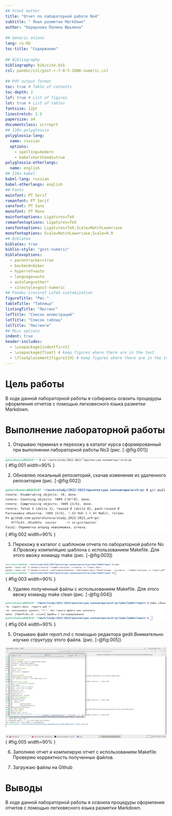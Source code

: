 ```yaml
---
## Front matter
title: "Отчет по лабараторной работе No4"
subtitle: " Язык разметки Markdown"
author: "Коршунова Полина Юрьевна"

## Generic otions
lang: ru-RU
toc-title: "Содержание"

## Bibliography
bibliography: bib/cite.bib
csl: pandoc/csl/gost-r-7-0-5-2008-numeric.csl

## Pdf output format
toc: true # Table of contents
toc-depth: 2
lof: true # List of figures
lot: true # List of tables
fontsize: 12pt
linestretch: 1.5
papersize: a4
documentclass: scrreprt
## I18n polyglossia
polyglossia-lang:
  name: russian
  options:
	- spelling=modern
	- babelshorthands=true
polyglossia-otherlangs:
  name: english
## I18n babel
babel-lang: russian
babel-otherlangs: english
## Fonts
mainfont: PT Serif
romanfont: PT Serif
sansfont: PT Sans
monofont: PT Mono
mainfontoptions: Ligatures=TeX
romanfontoptions: Ligatures=TeX
sansfontoptions: Ligatures=TeX,Scale=MatchLowercase
monofontoptions: Scale=MatchLowercase,Scale=0.9
## Biblatex
biblatex: true
biblio-style: "gost-numeric"
biblatexoptions:
  - parentracker=true
  - backend=biber
  - hyperref=auto
  - language=auto
  - autolang=other*
  - citestyle=gost-numeric
## Pandoc-crossref LaTeX customization
figureTitle: "Рис."
tableTitle: "Таблица"
listingTitle: "Листинг"
lofTitle: "Список иллюстраций"
lotTitle: "Список таблиц"
lolTitle: "Листинги"
## Misc options
indent: true
header-includes:
  - \usepackage{indentfirst}
  - \usepackage{float} # keep figures where there are in the text
  - \floatplacement{figure}{H} # keep figures where there are in the text
---
```


# Цель работы

В ходе данной лабораторной работы я собираюсь освоить процедуры оформления отчетов с помощью легковесного языка разметки Markdown.


# Выполнение лабораторной работы

1. Открываю терминал и перехожу в каталог курса сформированный при выполнении лабораторной работы No3  (рис. [-@fig:001])

![переход в каталог курса](image/1.png){ #fig:001 width=90% }

2. Обновляю локальный репозиторий, скачав изменения из удаленного репозитория  (рис. [-@fig:002])

![обновление репозитория](image/2.png){ #fig:002 width=90% }

3. Перехожу в каталог с шаблоном отчета по лабораторной работе No 4.Провожу компиляцию шаблона с использованием Makefile. Для этого ввожу команду make  (рис. [-@fig:003])

![переход в каталог с шаблоном](image/3.png){ #fig:003 width=90% }

4. Удаляю полученный файлы с использованием Makefile. Для этого ввожу команду make clean  (рис. [-@fig:004])

![удаление файла](image/4.png){ #fig:004 width=90% }

5. Открываю файл report.md c помощью редактора gedit.Внимательно изучаю структуру этого файла.  (рис. [-@fig:005])

![открываю файл markdown](image/5.png){ #fig:005 width=90% }

6. Заполняю отчет и компилирую отчет с использованием Makefile. Проверяю корректность полученных файлов.

7. Загружаю файлы на Github


# Выводы

В ходе данной лабораторной работы я освоила процедуры оформления отчетов с помощью легковесного языка разметки Markdown.


